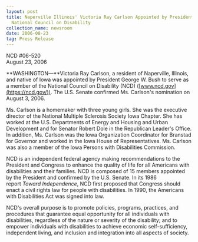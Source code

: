 ```yaml
---
layout: post
title: Naperville Illinois' Victoria Ray Carlson Appointed by President Bush to
  National Council on Disability
collection_name: newsroom
date: 2006-08-23
tag: Press Release
---
```

NCD #06-520\
August 23, 2006 

**WASHINGTON—**Victoria Ray Carlson, a resident of Naperville, Illinois, and native of Iowa was appointed by President George W. Bush to serve as a member of the National Council on Disability (NCD) ([www.ncd.gov](https://ncd.gov/)). The U.S. Senate confirmed Ms. Carlson's nomination on August 3, 2006.

Ms. Carlson is a homemaker with three young girls. She was the executive director of the National Multiple Sclerosis Society Iowa Chapter. She has worked at the U.S. Departments of Energy and Housing and Urban Development and for Senator Robert Dole in the Republican Leader's Office. In addition, Ms. Carlson was the Iowa Organization Coordinator for Branstad for Governor and worked in the Iowa House of Representatives. Ms. Carlson was also a member of the Iowa Persons with Disabilities Commission.

NCD is an independent federal agency making recommendations to the President and Congress to enhance the quality of life for all Americans with disabilities and their families. NCD is composed of 15 members appointed by the President and confirmed by the U.S. Senate. In its 1986 report *Toward Independence*, NCD first proposed that Congress should enact a civil rights law for people with disabilities. In 1990, the Americans with Disabilities Act was signed into law.

NCD's overall purpose is to promote policies, programs, practices, and procedures that guarantee equal opportunity for all individuals with disabilities, regardless of the nature or severity of the disability; and to empower individuals with disabilities to achieve economic self-sufficiency, independent living, and inclusion and integration into all aspects of society.